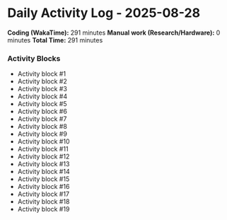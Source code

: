 # Daily Activity Log - 2025-08-28

**Coding (WakaTime):** 291 minutes
**Manual work (Research/Hardware):** 0 minutes
**Total Time:** 291 minutes

### Activity Blocks
- Activity block #1
- Activity block #2
- Activity block #3
- Activity block #4
- Activity block #5
- Activity block #6
- Activity block #7
- Activity block #8
- Activity block #9
- Activity block #10
- Activity block #11
- Activity block #12
- Activity block #13
- Activity block #14
- Activity block #15
- Activity block #16
- Activity block #17
- Activity block #18
- Activity block #19
